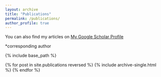 ```yaml
---
layout: archive
title: "Publications"
permalink: /publications/
author_profile: true
---
```


You can also find my articles on [My Google Scholar Profile](https://scholar.google.com/citations?user=0Uy0GnoAAAAJ&hl=en)

\*corresponding author

{% include base_path %}

{% for post in site.publications reversed %}
  {% include archive-single.html %}
{% endfor %}

